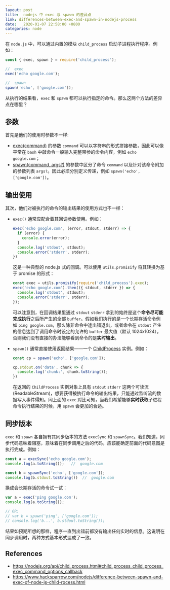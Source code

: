 ```yaml
---
layout: post
title:  nodejs 中 exec 与 spawn 的差异点
link: differences-between-exec-and-spawn-in-nodejs-process
date:   2020-01-07 22:58:00 +0800
categories: node
---
```


在 `node.js` 中，可以通过内置的模块 `child_process` 启动子进程执行程序。例如：

```javascript
const { exec, spawn } = require('child_process');

//  exec
exec('echo google.com');

//  spawn
spawn('echo', ['google.com']);
```

从执行的结果看，`exec` 和 `spawn` 都可以执行指定的命令。那么这两个方法的差异点在哪里？

## 参数

首先是他们的使用时参数不一样:

- [exec(command)](https://nodejs.org/api/child_process.html#child_process_child_process_exec_command_options_callback) 的参数 `command` 可以以字符串的形式拼接参数，因此可以像平常在 `bash` 中敲命令一般输入完整带参的命令内容，例如 `echo google.com`；
- [spawn(command, args?)](https://nodejs.org/api/child_process.html#child_process_child_process_spawn_command_args_options) 的参数中区分了命令 `command` 以及针对该命令附加的参数列表 `args?`。因此必须分别定义传递，例如 `spawn('echo', ['google.com'])`。

## 输出使用

其次，他们对被执行的命令的输出结果的使用方式也不一样：

- `exec()` 通常应配合着其回调参数使用。例如：

  ```javascript
  exec('echo google.com', (error, stdout, stderr) => {
    if (error) {
      console.error(error);
    }
    console.log('stdout', stdout);
    console.error('stderr', stderr);
  })
  ```

  这是一种典型的 node.js 式的回调。可以使用 `utils.promisify` 将其转换为基于 promise 的形式：

  ```javascript
  const exec = utils.promisify(require('child_process').exec);
  exec('echo google.com').then(({ stdout, stderr }) => {
    console.log('stdout', stdout);
    console.error('stderr', stderr);
  });
  ```

  可以注意到，在回调结果里通过 `stdout` `stderr` 拿到的始终是这个**命令尽可能完成执行**之后所产生的全部 `buffer`。假如我们执行的是一个长期存活命令例如 `ping google.com`，那么除非命令中途出错退出，或者命令在 `stdout` 产生的信息达到了调用命令时设定的允许的 `buffer` 最大值（默认 1024x1024），否则我们没有直接的办法能够看到命令的是**实时输出**。

- `spawn()` 通常直接使用返回结果——一个 [ChildProcess](https://nodejs.org/api/child_process.html#child_process_class_childprocess) 实例。例如：

  ```javascript
  const cp = spawn('echo', ['google.com']);

  cp.stdout.on('data', chunk => {
    console.log('chunk:', chunk.toString());
  })
  ```

  在返回的 `ChildProcess` 实例对象上具有 `stdout` `stderr` 这两个可读流(ReadableStream)，想要获得被执行命令的输出结果，只能通过监听流的数据写入事件得知。同上面的 `exec` 对比可知，当我们希望能够**实时获取**子进程命令执行结果的时候，用 `spawn` 会更加的合适。

## 同步版本

`exec` 和 `spawn` 各自拥有其同步版本的方法 `execSync` 和 `spawnSync`。我们知道，同步代码意味着阻塞，意味着在同步调用之后的代码，应该能确定前面的代码意图是执行完成。例如：

```javascript
const a = execSync('echo google.com');
console.log(a.toString());   //  google.com

const b = spawnSync('echo', ['google.com']);
console.log(b.stdout.toString())  //  google.com
```

换成会长期存活的命令试一试：

```javascript
var a = exec('ping google.com');
console.log(a.toString());

// OR:
// var b = spawn('ping', ['google.com']);
// console.log('b...', b.stdout.toString());
```

结果如预期所想的那样，程序一直到出错前都没有输出任何实时的信息。这说明在同步调用时，两种方式基本形式达成了一致。

## References

- <https://nodejs.org/api/child_process.html#child_process_child_process_exec_command_options_callback>
- <https://www.hacksparrow.com/nodejs/difference-between-spawn-and-exec-of-node-js-child-rocess.html>
